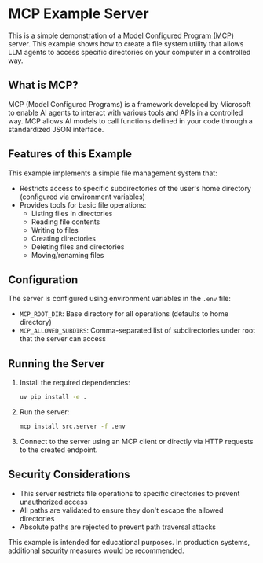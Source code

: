 # MCP Example Server

This is a simple demonstration of a [Model Configured Program (MCP)](https://github.com/microsoft/mcp) server. This example shows how to create a file system utility that allows LLM agents to access specific directories on your computer in a controlled way.

## What is MCP?

MCP (Model Configured Programs) is a framework developed by Microsoft to enable AI agents to interact with various tools and APIs in a controlled way. MCP allows AI models to call functions defined in your code through a standardized JSON interface.

## Features of this Example

This example implements a simple file management system that:

- Restricts access to specific subdirectories of the user's home directory (configured via environment variables)
- Provides tools for basic file operations:
  - Listing files in directories
  - Reading file contents
  - Writing to files
  - Creating directories
  - Deleting files and directories
  - Moving/renaming files

## Configuration

The server is configured using environment variables in the `.env` file:

- `MCP_ROOT_DIR`: Base directory for all operations (defaults to home directory)
- `MCP_ALLOWED_SUBDIRS`: Comma-separated list of subdirectories under root that the server can access

## Running the Server

1. Install the required dependencies:
   ```bash
   uv pip install -e .
   ```

2. Run the server:
   ```bash
   mcp install src.server -f .env
   ```

3. Connect to the server using an MCP client or directly via HTTP requests to the created endpoint.

## Security Considerations

- This server restricts file operations to specific directories to prevent unauthorized access
- All paths are validated to ensure they don't escape the allowed directories
- Absolute paths are rejected to prevent path traversal attacks

This example is intended for educational purposes. In production systems, additional security measures would be recommended.